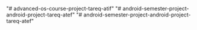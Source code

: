 "# advanced-os-course-project-tareq-atif" 
"# android-semester-project-android-project-tareq-atef" 
"# android-semester-project-android-project-tareq-atef" 
